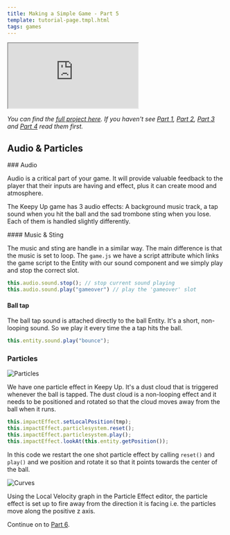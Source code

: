 ```yaml
---
title: Making a Simple Game - Part 5
template: tutorial-page.tmpl.html
tags: games
---
```


<iframe src="https://playcanv.as/p/KH37bnOk?overlay=false"></iframe>

*You can find the [full project here][9]. If you haven't see [Part 1][1], [Part 2][2], [Part 3][3] and [Part 4][4] read them first.*

## Audio & Particles

### Audio

Audio is a critical part of your game. It will provide valuable feedback to the player that their inputs are having and effect, plus it can create mood and atmosphere.

The Keepy Up game has 3 audio effects: A background music track, a tap sound when you hit the ball and the sad trombone sting when you lose. Each of them is handled slightly differently.


#### Music & Sting

The music and sting are handle in a similar way. The main difference is that the music is set to loop. The `game.js` we have a script attribute which links the game script to the Entity with our sound component and we simply play and stop the correct slot.

```javascript
this.audio.sound.stop(); // stop current sound playing
this.audio.sound.play("gameover") // play the 'gameover' slot
```

#### Ball tap

The ball tap sound is attached directly to the ball Entity. It's a short, non-looping sound. So we play it every time the a tap hits the ball.

```javascript
this.entity.sound.play("bounce");
```

### Particles

![Particles][7]

We have one particle effect in Keepy Up. It's a dust cloud that is triggered whenever the ball is tapped. The dust cloud is a non-looping effect and it needs to be positioned and rotated so that the cloud moves away from the ball when it runs.

```javascript
this.impactEffect.setLocalPosition(tmp);
this.impactEffect.particlesystem.reset();
this.impactEffect.particlesystem.play();
this.impactEffect.lookAt(this.entity.getPosition());
```

In this code we restart the one shot particle effect by calling `reset()` and `play()` and we position and rotate it so that it points towards the center of the ball.

![Curves][8]

Using the Local Velocity graph in the Particle Effect editor, the particle effect is set up to fire away from the direction it is facing i.e. the particles move along the positive z axis.

Continue on to [Part 6][6].

[1]: /tutorials/beginner/keepyup-part-one
[2]: /tutorials/beginner/keepyup-part-two
[3]: /tutorials/beginner/keepyup-part-three
[4]: /tutorials/beginner/keepyup-part-four
[6]: /tutorials/beginner/keepyup-part-six
[7]: /images/tutorials/beginner/keepyup-part-five/particle-bounce.gif
[8]: /images/tutorials/beginner/keepyup-part-five/particle-velocity-curves.jpg
[9]: https://playcanvas.com/project/406050

